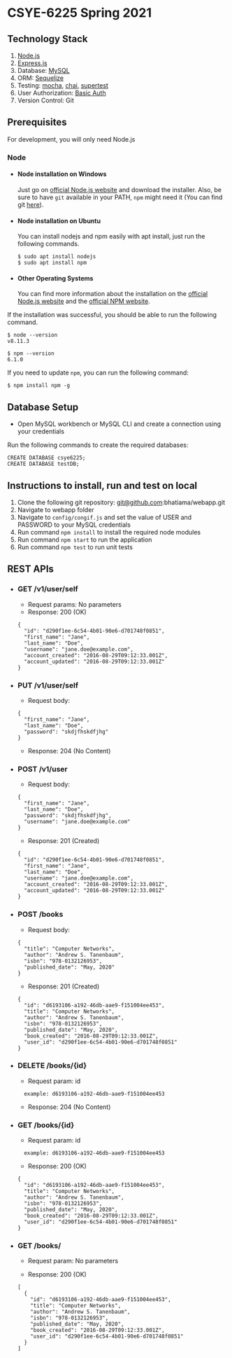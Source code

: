 # CSYE-6225 Spring 2021

## Technology Stack

1. [Node.js](https://nodejs.org/en/docs/)
2. [Express.js](https://expressjs.com/en/starter/installing.html)
3. Database: [MySQL](https://www.npmjs.com/package/mysql)
4. ORM: [Sequelize](https://sequelize.org/)
5. Testing: [mocha](https://mochajs.org/), [chai](https://www.chaijs.com/), [supertest](https://github.com/visionmedia/supertest)
6. User Authorization: [Basic Auth](https://developer.mozilla.org/en-US/docs/Web/HTTP/Authentication)
7. Version Control: Git

## Prerequisites

For development, you will only need Node.js

### Node

- #### Node installation on Windows

  Just go on [official Node.js website](https://nodejs.org/) and download the installer.
  Also, be sure to have `git` available in your PATH, `npm` might need it (You can find git [here](https://git-scm.com/)).

- #### Node installation on Ubuntu

  You can install nodejs and npm easily with apt install, just run the following commands.

      $ sudo apt install nodejs
      $ sudo apt install npm

- #### Other Operating Systems
  You can find more information about the installation on the [official Node.js website](https://nodejs.org/) and the [official NPM website](https://npmjs.org/).

If the installation was successful, you should be able to run the following command.

    $ node --version
    v8.11.3

    $ npm --version
    6.1.0

If you need to update `npm`, you can run the following command:

    $ npm install npm -g

## Database Setup

- Open MySQL workbench or MySQL CLI and create a connection using your credentials

Run the following commands to create the required databases:

    CREATE DATABASE csye6225;
    CREATE DATABASE testDB;

## Instructions to install, run and test on local

1. Clone the following git repository: git@github.com:bhatiama/webapp.git
2. Navigate to webapp folder
3. Navigate to `config/congif.js` and set the value of USER and PASSWORD to your MySQL credentials
4. Run command `npm install` to install the required node modules
5. Run command `npm start` to run the application
6. Run command `npm test` to run unit tests

## REST APIs

- ### GET /v1/user/self

  - Request params: No parameters
  - Response: 200 (OK)
  ```
  {
    "id": "d290f1ee-6c54-4b01-90e6-d701748f0851",
    "first_name": "Jane",
    "last_name": "Doe",
    "username": "jane.doe@example.com",
    "account_created": "2016-08-29T09:12:33.001Z",
    "account_updated": "2016-08-29T09:12:33.001Z"
  }
  ```
- ### PUT /v1/user/self
  - Request body: 
  ```
  {
    "first_name": "Jane",
    "last_name": "Doe",
    "password": "skdjfhskdfjhg"
  }
  ```
  - Response: 204 (No Content)

- ### POST /v1/user
  - Request body: 
  ```
  {
    "first_name": "Jane",
    "last_name": "Doe",
    "password": "skdjfhskdfjhg",
    "username": "jane.doe@example.com"
  }
  ```
  - Response: 201 (Created)
  ```
  {
    "id": "d290f1ee-6c54-4b01-90e6-d701748f0851",
    "first_name": "Jane",
    "last_name": "Doe",
    "username": "jane.doe@example.com",
    "account_created": "2016-08-29T09:12:33.001Z",
    "account_updated": "2016-08-29T09:12:33.001Z"
  }
  ```

- ### POST /books
  - Request body: 
  ```
  {
    "title": "Computer Networks",
    "author": "Andrew S. Tanenbaum",
    "isbn": "978-0132126953",
    "published_date": "May, 2020"
  }
  ```
  - Response: 201 (Created)
  ```
  {
    "id": "d6193106-a192-46db-aae9-f151004ee453",
    "title": "Computer Networks",
    "author": "Andrew S. Tanenbaum",
    "isbn": "978-0132126953",
    "published_date": "May, 2020",
    "book_created": "2016-08-29T09:12:33.001Z",
    "user_id": "d290f1ee-6c54-4b01-90e6-d701748f0851"
  }
  ```
- ### DELETE /books/{id}
  - Request param: id 
  ```
    example: d6193106-a192-46db-aae9-f151004ee453
  ```
  - Response: 204 (No Content)


- ### GET /books/{id}
  - Request param: id 
  ```
    example: d6193106-a192-46db-aae9-f151004ee453
  ```
  - Response: 200 (OK)
  ```
  {
    "id": "d6193106-a192-46db-aae9-f151004ee453",
    "title": "Computer Networks",
    "author": "Andrew S. Tanenbaum",
    "isbn": "978-0132126953",
    "published_date": "May, 2020",
    "book_created": "2016-08-29T09:12:33.001Z",
    "user_id": "d290f1ee-6c54-4b01-90e6-d701748f0851"
  }
  ```

- ### GET /books/
  - Request param: No parameters

  - Response: 200 (OK)
  ```
  [
    {
      "id": "d6193106-a192-46db-aae9-f151004ee453",
      "title": "Computer Networks",
      "author": "Andrew S. Tanenbaum",
      "isbn": "978-0132126953",
      "published_date": "May, 2020",
      "book_created": "2016-08-29T09:12:33.001Z",
      "user_id": "d290f1ee-6c54-4b01-90e6-d701748f0851"
    }
  ]
  ```


